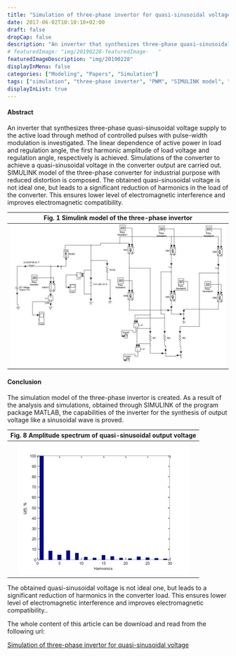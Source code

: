 ```yaml
---
title: "Simulation of three-phase invertor for quasi-sinusoidal voltage"
date: 2017-06-02T10:10:10+02:00
draft: false
dropCap: false
description: "An inverter that synthesizes three-phase quasi-sinusoidal voltage supply to the active load through method of controlled pulses with pulse-width modulation is investigated."
# featuredImage: "img/20190228-featuredImage-   "
featuredImageDescription: "img/20190228"
displayInMenu: false
categories: ["Modeling", "Papers", "Simulation"]
tags: ["simulation", "three-phase inverter", "PWM", "SIMULINK model", "reduced distortion", "electromagnetic compatibility"]
displayInList: true
---
```


#### Abstract

An inverter that synthesizes three-phase quasi-sinusoidal voltage supply to the active load through method of controlled pulses with pulse-width modulation is investigated.
The linear dependence of active power in load and regulation angle, the first harmonic amplitude of load voltage and regulation angle, respectively is achieved.
Simulations of the converter to achieve a quasi-sinusoidal voltage in the converter output are carried out. SIMULINK model of the three-phase converter for industrial purpose with reduced distortion is composed.
The obtained quasi-sinusoidal voltage is not ideal one, but leads to a significant reduction of harmonics in the load of the converter.
This ensures lower level of electromagnetic interference and improves electromagnetic compatibility.

| Fig. 1 Simulink model of the three-phase invertor |
|:---:|
| ![Abstract](/posts-content/2017-06-02-simul-of-three-phase-inverter-for-quasi-sin-voltage/publication-02-fig-01.png "Abstract") |

#### Conclusion

The simulation model of the three-phase invertor is created.
As a result of the analysis and simulations, obtained through SIMULINK of the program package MATLAB, the capabilities of the inverter for the synthesis of output voltage like a sinusoidal wave is proved.

| Fig. 8 Amplitude spectrum of quasi-sinusoidal output voltage |
|:---:|
| ![Conclusion](/posts-content/2017-06-02-simul-of-three-phase-inverter-for-quasi-sin-voltage/publication-02-fig-02.png "Conclusion") |

The obtained quasi-sinusoidal voltage is not ideal one, but leads to a significant reduction of harmonics in the converter load. This ensures lower level of electromagnetic interference and improves electromagnetic compatibility..

The whole content of this article can be download and read from the following url:

[Simulation of three-phase invertor for quasi-sinusoidal voltage](/posts-content/2017-06-02-simul-of-three-phase-inverter-for-quasi-sin-voltage/2017-06-02-simul-of-sin-volt-inv-using-reducing-switching-losses-pwm-strategy.pdf)
